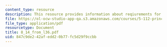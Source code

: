 ```yaml
---
content_type: resource
description: This resource provides information about reqiurements for degree of philosophy.
file: https://ol-ocw-studio-app-qa.s3.amazonaws.com/courses/5-112-principles-of-chemical-science-fall-2005/847c9de242afedd20b77fc5d29f9ccbb_8_14_from_l36.pdf
file_type: application/pdf
resourcetype: Document
title: 8_14_from_l36.pdf
uid: 847c9de2-42af-edd2-0b77-fc5d29f9ccbb
---
```

